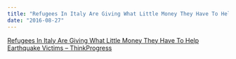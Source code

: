 ```yaml
---
title: "Refugees In Italy Are Giving What Little Money They Have To Help Earthquake Victims – ThinkProgress"
date: "2016-08-27"
---
```


[Refugees In Italy Are Giving What Little Money They Have To Help Earthquake Victims – ThinkProgress](https://thinkprogress.org/75-asylum-seekers-donate-days-allowance-to-victims-of-italy-s-earthquake-f9d8fefc566e#.qytymk3c1)
